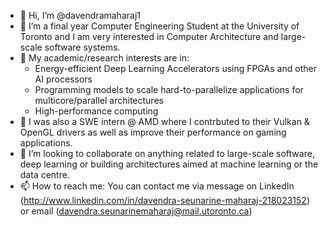 - 👋 Hi, I’m @davendramaharaj1
- 👀 I’m a final year Computer Engineering Student at the University of Toronto and I am very interested in Computer Architecture and large-scale software systems.
- 👀 My academic/research interests are in:
  - Energy-efficient Deep Learning Accelerators using FPGAs and other AI processors
  - Programming models to scale hard-to-parallelize applications for multicore/parallel architectures
  - High-performance computing
- 🌱 I was also a SWE intern @ AMD where I contrbuted to their Vulkan & OpenGL drivers as well as improve their performance on gaming applications. 
- 💞️ I’m looking to collaborate on anything related to large-scale software, deep learning or building architectures aimed at machine learning or the data centre. 
- 📫 How to reach me: You can contact me via message on LinkedIn (http://www.linkedin.com/in/davendra-seunarine-maharaj-218023152) or email (davendra.seunarinemaharaj@mail.utoronto.ca)

<!---
davendramaharaj1/davendramaharaj1 is a ✨ special ✨ repository because its `README.md` (this file) appears on your GitHub profile.
You can click the Preview link to take a look at your changes.
--->
